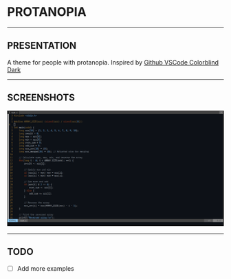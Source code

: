 # PROTANOPIA

---

## PRESENTATION

A theme for people with protanopia. Inspired by [Github VSCode Colorblind Dark](https://marketplace.visualstudio.com/items?itemName=GitHub.github-vscode-theme)

---

## SCREENSHOTS

![C example](./screenshots/screenshot.png)

---

## TODO

- [ ] Add more examples
